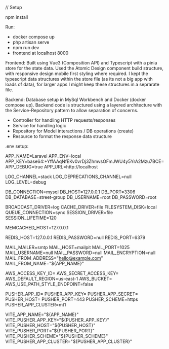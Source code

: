 // Setup

npm install

Run:

-   docker compose up
-   php artisan serve
-   npm run dev
-   frontend at localhost 8000

Frontend:
Built using Vue3 (Composition API) and Typescript with a pinia store for the state data. Used the Atomic Design component build structure, with responsive design mobile first styling where required. I kept the typescript data structures within the store file (as its not a big app with loads of data), for larger apps I might keep these structures in a seprarate file.

Backend:
Database setup in MySql Workbench and Docker (docker compose up). Backend code is structured using a layered architecture with the Service-Repository pattern to allow separation of concerns.

-   Controller for handling HTTP requests/responses
-   Service for handling logic
-   Repository for Model interactions / DB operations (create)
-   Resource to format the response data structure

.env setup:

APP_NAME=Laravel
APP_ENV=local
APP_KEY=base64:+YffAAqNfEKv0vrDj3ZhmvsOFmJWU4y5YrA2Mzu7BCE=
APP_DEBUG=true
APP_URL=http://localhost

LOG_CHANNEL=stack
LOG_DEPRECATIONS_CHANNEL=null
LOG_LEVEL=debug

DB_CONNECTION=mysql
DB_HOST=127.0.0.1
DB_PORT=3306
DB_DATABASE=street-group
DB_USERNAME=root
DB_PASSWORD=root

BROADCAST_DRIVER=log
CACHE_DRIVER=file
FILESYSTEM_DISK=local
QUEUE_CONNECTION=sync
SESSION_DRIVER=file
SESSION_LIFETIME=120

MEMCACHED_HOST=127.0.0.1

REDIS_HOST=127.0.0.1
REDIS_PASSWORD=null
REDIS_PORT=6379

MAIL_MAILER=smtp
MAIL_HOST=mailpit
MAIL_PORT=1025
MAIL_USERNAME=null
MAIL_PASSWORD=null
MAIL_ENCRYPTION=null
MAIL_FROM_ADDRESS="hello@example.com"
MAIL_FROM_NAME="${APP_NAME}"

AWS_ACCESS_KEY_ID=
AWS_SECRET_ACCESS_KEY=
AWS_DEFAULT_REGION=us-east-1
AWS_BUCKET=
AWS_USE_PATH_STYLE_ENDPOINT=false

PUSHER_APP_ID=
PUSHER_APP_KEY=
PUSHER_APP_SECRET=
PUSHER_HOST=
PUSHER_PORT=443
PUSHER_SCHEME=https
PUSHER_APP_CLUSTER=mt1

VITE_APP_NAME="${APP_NAME}"
VITE_PUSHER_APP_KEY="${PUSHER_APP_KEY}"
VITE_PUSHER_HOST="${PUSHER_HOST}"
VITE_PUSHER_PORT="${PUSHER_PORT}"
VITE_PUSHER_SCHEME="${PUSHER_SCHEME}"
VITE_PUSHER_APP_CLUSTER="${PUSHER_APP_CLUSTER}"
